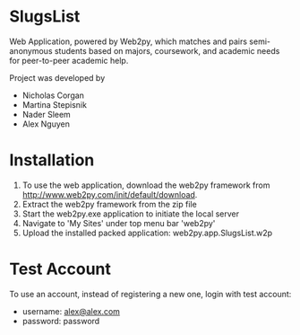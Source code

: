 # SlugsList

Web Application, powered by Web2py, which matches and pairs semi-anonymous students based on majors, coursework, and academic needs for peer-to-peer academic help. 

Project was developed by
* Nicholas Corgan
* Martina Stepisnik
* Nader Sleem
* Alex Nguyen

# Installation

1) To use the web application, download the web2py framework from http://www.web2py.com/init/default/download.
2) Extract the web2py framework from the zip file
3) Start the web2py.exe application to initiate the local server
4) Navigate to 'My Sites' under top menu bar 'web2py'
5) Upload the installed packed application: web2py.app.SlugsList.w2p

# Test Account

To use an account, instead of registering a new one, login with test account:
* username: alex@alex.com
* password: password
